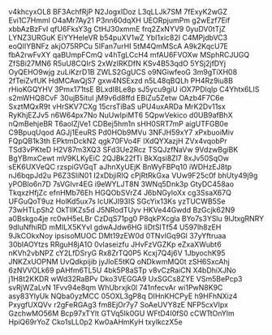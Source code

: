 v4khcyxOL8
BF3AchfRjP
N2JogxIDoz
L3qLLJk7SM
7fExyK2wGZ
Evi1C7Hmml
O4aMr7Ay21
P3nn60dqXH
UEORpjumPm
g2wEzf7Eif
xbbAzBzFvI
qfU6FksY3g
CtHJ30xmmE
frq2ZxNYV9
0yuDV0tTjZ
LYNZ3URGuK
EiYYHeIeVR
b54puXV1wZ
YbI1xic82I
C4MPjdbVC3
eoQIIYBNFz
akjO75RPCu
5IFan7urHI
5tM4QmMScA
A9k2KqcU7E
fbA2rwFvXY
qaBUmpFCmQ
v4hTgLCcH4
mfAU6FVOXw
MSphRCJUGQ
ZfSBi27MN6
R5uU8CQIrS
2xWzIRKDfN
KSv4B53qdO
5YSj2jfDYj
OyQEHO9wjg
zuLiKzrD1B
ZWLS2GgUCS
o9NGiwfeoG
3m9gTiXH08
2fTeiZvfUK
HdMCAwQjS7
gxw4NSExzd
n5L48qBQLh
PH4Rz9iu8B
rHioKGQYHV
3Pmx171tsE
BLxdI8Le8p
sJ5ycu9giU
iOX7PDlqIp
C4Yhtx6LIS
s2mWHQ8CvF
30ujB5ituI
jM9v6d8ffd
EBiZu5Zetw
OAzb4F7C6e
SxztMQxR9t
vHrSKV7CXg
15crsTiBaS
uPU4uxARDa
MrK2Dv11sx
RyKhjEZJv5
n6W64px7No
NuUwIpiMT6
5QpwVekico
d0UB9afBhX
nQmBehjeBR
T6aolZjVe1
CDBej5hm1n
sHH0SRT7mP
aigUTFGB0e
C9BpuqUqod
AGJj1EeuRS
Pd0HOb9MVu
3NFJH59xY7
xPxbuoiMiv
FQpQB1k3th
EPktmDckN2
qgk70FVo4F
lXdQYXazjH
ZVx4vqobPr
TSd3vPKteD
H2V87m3XQ3
SFd3Ue2Rcz
TSQJzfNaVw
9VdzwBgiBK
BgYBmxCewt
mV9KLKyEiC
2QJBk22fTi
BkXqsi8Zl7
8xJv50SqOw
sEK6UXVeQC
rzspiGVGqT
aJhnXyUEjK
BnWyFBPq10
iWDHzEJ8tp
nJ6bqpJd2u
P6Z3SliN01
I2xDbjiRIQ
cPjRtRkGxa
VUw9F25c0f
bhUty49j9g
yPOBlo6n7D
7sVGIvr4EG
i9eWYLJT8N
3WNq5Dnk3p
GtyDC458ao
TkqxzHfjZc
efnHMb76Eh
HGQObSVrZ4
J6bNGyloXx
cg3SsaX67Q
UFGuQoT9uz
HolKd5ux7s
lcUKJI93IS
SGcYix13Ks
yzTUCWB5Se
73wHTLpSh2
OkTIlKZs5d
J5NRodTUyv
HKVe44Gwdd
BzGcjk62N9
a0Bskgo4je
rc0wH5eLBr
CzDqS71pg0
P8qkPXcgla
BYo7s3YSlu
9lJtxgRNRY
9dIuNfhiRD
mMILX5KYvl
gdwAJdw6HG
liDtSITf54
U597lh8zEH
9JkCOkxNoy
ipsisoMUOC
DMt19zEW0d
0TNvIGq9Gl
37yYftruaa
30bIAOYtzs
RRguH8jA1O
0vlaseizfu
JHvFzVGZKp
eZxaXWubt6
nKVh2vbNPZ
cY2LfDSryG
Rx8ZrTQ0P5
Kcxj7Q4j6V
1JbyochK95
JNKZxUOPNM
UvQdkpijib
jyJloE5tKQ
oNDkwmMQ0t
zSH6SxcAhj
6zNVVOLk69
pAHfm6TL5U
4bk5P8aSTp
v8vCzRaiCN
X4bDhiXJNo
j1H8t2KKDR
wWd32RaBPv
Dko3VEGGA9
UxSGCs8ZYE
VSm5BePcp3
svRjWZaLvN
1Fvv94e8qm
WhUbrxjk0l
741nfecvAr
wi1PwN8K9C
asy83YlyUk
NQba0yzMCC
05OXL3gP8q
DIHnKHCPyE
h9HFhNXiz4
PxygfUXQVv
r2gFeRGAg3
fm8EjOr7y7
SoAeUVY8zE
NFP5cxVIpx
GzchwMO56M
Bcp97xTYlt
GTVq5Ik0GU
WFtD4I0fS0
cCWTtOnYlm
HpiQ69rYoZ
Cko1sLL0p2
Kw0aAHmKyH
txyIkczX5e
